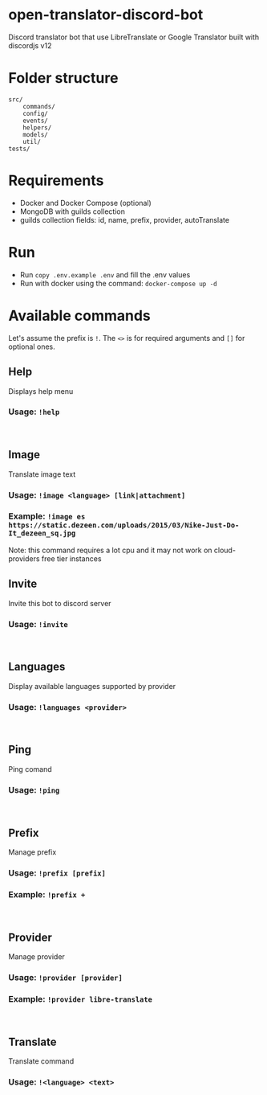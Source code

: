 # open-translator-discord-bot

Discord translator bot that use LibreTranslate or Google Translator built with discordjs v12


# Folder structure
```
src/
    commands/
    config/
    events/
    helpers/
    models/
    util/
tests/
```

# Requirements
- Docker and Docker Compose (optional)
- MongoDB with guilds collection
- guilds collection fields: id, name, prefix, provider, autoTranslate

# Run
- Run `copy .env.example .env` and fill the .env values
- Run with docker using the command: `docker-compose up -d`

# Available commands

Let's assume the prefix is `!`. The `<>` is for required arguments and `[]` for optional ones.

## Help

Displays help menu

### Usage: `!help`
<br>

## Image

Translate image text

### Usage: `!image <language> [link|attachment]`

### Example: `!image es https://static.dezeen.com/uploads/2015/03/Nike-Just-Do-It_dezeen_sq.jpg`

Note: this command requires a lot cpu and it may not work on cloud-providers free tier instances
<br>

## Invite

Invite this bot to discord server

### Usage: `!invite`
<br>

## Languages

Display available languages supported by provider

### Usage: `!languages <provider>`
<br>

## Ping

Ping comand

### Usage: `!ping`
<br>

## Prefix

Manage prefix

### Usage: `!prefix [prefix]`

### Example: `!prefix +`
<br>

## Provider

Manage provider

### Usage: `!provider [provider]`

### Example: `!provider libre-translate`
<br>

## Translate

Translate command

### Usage: `!<language> <text>`
